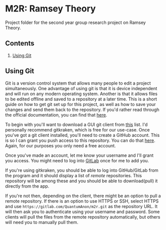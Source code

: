 # M2R: Ramsey Theory

Project folder for the second year group research project on Ramsey Theory.

## Contents

1. [Using Git](#using-git)


## Using Git

Git is a version control system that allows many people to edit a project
simultaneously.
One advantage of using git is that it is device independent and will run on any 
modern operating system.
Another is that it allows files to be edited offline and saved to a repository
at a later time.
This is a short guide on how to get git set up for this project, as well as how
to save your changes and send them back to the repository.
If you'd rather read through the official documentation, you can find that
[here](https://git-scm.com/doc).

To begin with you'll want to download a GUI git client from
[this](https://git-scm.com/downloads/guis) list.
I'd personally recommend gitkraken, which is free for our use-case.
Once you've got a git client installed, you'll need to create a GitHub account.
This is so I can grant you push access to this repository.
You can do that [here](https://github.com/join?source=header-home).
Again, for our purposes you only need a free account.

Once you've made an account, let me know your username and I'll grant you access.
You might need to log into [GitLab](https://gitlab.com/users/sign_in) once for
me to add you.

If you're using gitkraken, you should be able to log into GitHub/GitLab from the
program and it should display a list of *remote* repositories.
This repository will be among these and you should be able to download(pull) it directly
from the app.

If you're not then, depending on the client, there might be an option to pull a
remote repository.
If there is an option to use HTTPS or SSH, select HTTPS and use
`https://gitlab.com/QuantumAnon/m2r.git` as the repository URL.
It will then ask you to authenticate using your username and password.
Some clients will pull the files from the remote repository automatically, but
others will need you to manually pull them.
